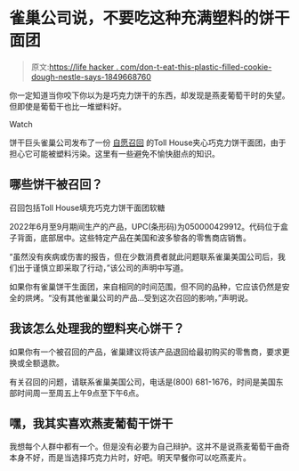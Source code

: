 # 雀巢公司说，不要吃这种充满塑料的饼干面团

> 原文:[https://life hacker . com/don-t-eat-this-plastic-filled-cookie-dough-nestle-says-1849668760](https://lifehacker.com/don-t-eat-this-plastic-filled-cookie-dough-nestle-says-1849668760)

你一定知道当你咬下你以为是巧克力饼干的东西，却发现是燕麦葡萄干时的失望。但即使是葡萄干也比一堆塑料好。

Watch

饼干巨头雀巢公司发布了一份 [自愿召回](https://www.prnewswire.com/news-releases/nestle-usa-announces-voluntary-recall-of-nestle-toll-house-stuffed-chocolate-chip-cookie-dough-with-fudge-filling-products-due-to-potential-presence-of-foreign-material-301649386.html) 的Toll House夹心巧克力饼干面团，由于担心它可能被塑料污染。这里有一些避免不愉快甜点的知识。

## 哪些饼干被召回？

召回包括Toll House填充巧克力饼干面团软糖

2022年6月至9月期间生产的产品，UPC(条形码)为050000429912。代码位于盒子背面，底部居中。这些特定产品在美国和波多黎各的零售商店销售。

“虽然没有疾病或伤害的报告，但在少数消费者就此问题联系雀巢美国公司后，我们出于谨慎立即采取了行动，”该公司的声明中写道。

如果你有雀巢饼干生面团，来自相同的时间范围，但不同的品种，它应该仍然是安全的烘烤。“没有其他雀巢公司的产品…受到这次召回的影响，”声明说。

## 我该怎么处理我的塑料夹心饼干？

如果你有一个被召回的产品，雀巢建议将该产品退回给最初购买的零售商，要求更换或全额退款。

有关召回的问题，请联系雀巢美国公司，电话是(800) 681-1676，时间是美国东部时间周一至周五上午9点至下午6点。

## 嘿，我其实喜欢燕麦葡萄干饼干

我想每个人群中都有一个。但是没有必要为自己辩护。这并不是说燕麦葡萄干曲奇本身不好，而是当选择巧克力片时，好吧。明天早餐你可以吃燕麦片。